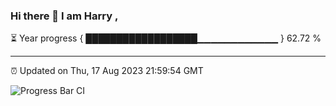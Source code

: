 ### Hi there 👋 I am Harry , 

⏳ Year progress { ██████████████████▁▁▁▁▁▁▁▁▁▁▁▁ } 62.72 %

---

⏰ Updated on Thu, 17 Aug 2023 21:59:54 GMT

![Progress Bar CI](https://github.com/duykhang68/duykhang68/workflows/Progress%20Bar%20CI/badge.svg)
